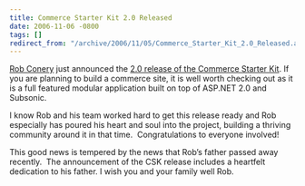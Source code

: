 ```yaml
---
title: Commerce Starter Kit 2.0 Released
date: 2006-11-06 -0800
tags: []
redirect_from: "/archive/2006/11/05/Commerce_Starter_Kit_2.0_Released.aspx/"
---
```


[Rob Conery](http://www.wekeroad.com/blogs/ "Rob Conery") just announced
the [2.0 release of the Commerce Starter
Kit](http://www.wekeroad.com/blogs/PermaLink,guid,8ae71e7c-dd92-4015-b1a8-093ebc0b853e.aspx "CSK 2.0 Is Launched, And a Dedication").
If you are planning to build a commerce site, it is well worth checking
out as it is a full featured modular application built on top of ASP.NET
2.0 and Subsonic.

I know Rob and his team worked hard to get this release ready and Rob
especially has poured his heart and soul into the project, building a
thriving community around it in that time.  Congratulations to everyone
involved!

This good news is tempered by the news that Rob’s father passed away
recently.  The announcement of the CSK release includes a heartfelt
dedication to his father. I wish you and your family well Rob.

